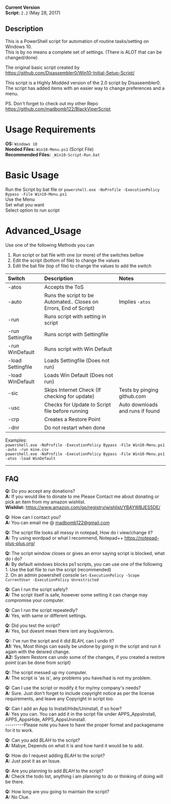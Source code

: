 **Current Version** <br />
**Script:** `2.2` (May 28, 2017) <br />

## Description

This is a PowerShell script for automation of routine tasks/setting on Windows 10. <br /> 
This is by no means a complete set of settings. (There is ALOT that can be changed/done)

The original basic script created by https://github.com/Disassembler0/Win10-Initial-Setup-Script/

This script is a Highly Modded version of the 2.0 script by Disaseembler0. <br />
The script has added items with an easier way to change preferences and a menu.

PS. Don't forget to check out my other Repo https://github.com/madbomb122/BlackViperScript  <br />

# Usage Requirements
**OS:** `Windows 10` <br />
**Needed Files:** `Win10-Menu.ps1` (Script File) <br />
**Recommended Files:** `_Win10-Script-Run.bat` <br />

# Basic Usage
Run the Script by bat file or `powershell.exe -NoProfile -ExecutionPolicy Bypass -File Win10-Menu.ps1` <br />
Use the Menu <br />
Set what you want <br />
Select option to run script <br />

# Advanced_Usage
Use one of the following Methods you can 
1. Run script or bat file with one (or more) of the switches bellow
2. Edit the script (bottom of file) to change the values
3. Edit the bat file (top of file) to change the values to add the switch

|   Switch  | Description                                                                    | Notes                            |
| :-------- | :------------------------------------------------------------------------------| :------------------------------- |
| -atos     | Accepts the ToS                                                                |                                  |
| -auto     | Runs the script to be Automated.. Closes on Errors, End of Script)             | Implies `-atos`                    |
| -run      | Runs script with setting in script                                             |                     |
| -run Settingfile     | Runs script with Settingfile                                            |                     |
| -run WinDefault     | Runs script with Win Default                                            |                     |
| -load Settingfile     | Loads Settingfile (Does not run)                                            |                     |
| -load WinDefault     | Loads Win Default (Does not run)                                            |                     |
| -sic      | Skips Internet Check (If checking for update)                                  | Tests by pinging github.com      |
| -usc      | Checks for Update to Script file before running                                | Auto downloads and runs if found |
| -crp     | Creates a Restore Point                            |  |
| -dnr      | Do not restart when done                    |   |

Examples: <br />
`powershell.exe -NoProfile -ExecutionPolicy Bypass -File Win10-Menu.ps1 -auto -run mine.csv` <br />
`powershell.exe -NoProfile -ExecutionPolicy Bypass -File Win10-Menu.ps1 -atos -load WinDefault` <br />

******
## FAQ
**Q:** Do you accept any donations? <br />
**A:** If you would like to donate to me Please Contact me about donating or pick an item from my amazon wishlist. <br />
**Wishlist:** https://www.amazon.com/gp/registry/wishlist/YBAYWBJES5DE/

**Q:** How can I contact you? <br />
**A:** You can email me @ madbomb122@gmail.com

**Q:** The script file looks all messy in notepad, How do i view/change it? <br />
**A:** Try using wordpad or what I recommend, Notepad++ https://notepad-plus-plus.org/

**Q:** The script window closes or gives an error saying script is blocked, what do i do? <br />
**A:** By default windows blocks ps1 scripts, you can use one of the following <br />
         1. Use the bat file to run the script (recommended) <br />
         2. On an admin powershell console `Set-ExecutionPolicy -Scope CurrentUser -ExecutionPolicy Unrestricted` <br />

**Q:** Can I run the script safely? <br />
**A:** The script itself is safe, however some setting it can change may compromise your computer.

**Q:** Can I run the script repeatedly? <br />
**A:** Yes, with same or different settings.

**Q:** Did you test the script? <br />
**A:** Yes, but doesnt mean there isnt any bugs/errors.

**Q:**: I've run the script and it did *BLAH*, can I undo it? <br />
**A1:** Yes, Most things can easily be undone by going in the script and run it again with the deisred change. <br />
**A2:** System Restore can undo some of the changes, if you created a restore point (can be done from script)

**Q:** The script messed up my computer. <br />
**A:** The script is 'as is', any problems you have/had is not my problem.

**Q:** Can I use the script or modify it for my/my company's needs? <br />
**A:** Sure. Just don't forget to include copyright notice as per the license requirements, and leave any Copyright in script too.

**Q:** Can I add an App to Install/Hide/Uninstall, if so how? <br />
**A:** Yes you can. You can add it in the script file under APPS_AppsInstall, APPS_AppsHide, APPS_AppsUninstall. <br />
---------Please note you have to have the proper format and packagename for it to work.

**Q:** Can you add *BLAH* to the script? <br />
**A:** Mabye, Depends on what it is and how hard it would be to add. 

**Q:** How do I request adding *BLAH* to the script? <br />
**A:** Just post it as an Issue.

**Q:** Are you planning to add *BLAH* to the script? <br />
**A:** Check the todo list, anything i am planning to do or thinking of doing will be there.

**Q:** How long are you going to maintain the script? <br />
**A:** No Clue.
